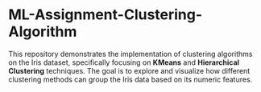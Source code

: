 # ML-Assignment-Clustering-Algorithm
This repository demonstrates the implementation of clustering algorithms on the Iris dataset, specifically focusing on **KMeans** and **Hierarchical Clustering** techniques. The goal is to explore and visualize how different clustering methods can group the Iris data based on its numeric features.
